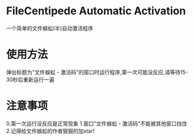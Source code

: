 # FileCentipede Automatic Activation
一个简单的文件蜈蚣(半)自动激活程序
# 使用方法
弹出标题为"文件蜈蚣 - 激活码"的窗口时运行程序,第一次可能没反应,请等待15-30秒后重新运行一遍
# 注意事项
0.第一次运行没反应是正常现象
1.窗口"文件蜈蚣 - 激活码"不能被其他窗口挡住
2.记得给文件蜈蚣的作者狠狠的加star!
